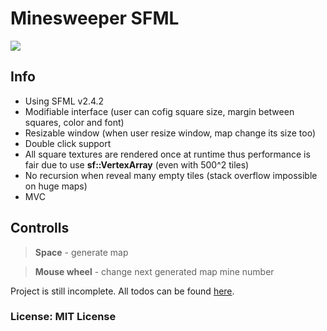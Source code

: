 # Minesweeper SFML
<img src="https://drive.google.com/uc?export=view&id=0B84Fb42SRsObbzJYRWFBSlJlOGs" />

## Info
* Using SFML v2.4.2
* Modifiable interface (user can cofig square size, margin between squares, color and font)
* Resizable window (when user resize window, map change its size too)
* Double click support
* All square textures are rendered once at runtime thus performance is fair due to use <b>sf::VertexArray</b> (even with 500^2 tiles)
* No recursion when reveal many empty tiles (stack overflow impossible on huge maps)
* MVC

## Controlls
> **Space** - generate map

> **Mouse wheel** - change next generated map mine number

Project is still incomplete. All todos can be found <a href="https://github.com/malciin/minesweeper/projects/3">here</a>.

### License: MIT License